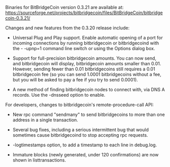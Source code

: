 Binaries for BitBridgeCoin version 0.3.21 are available at:
  https://sourceforge.net/projects/bitbridgecoin/files/BitBridgeCoin/bitbridgecoin-0.3.21/

Changes and new features from the 0.3.20 release include:

* Universal Plug and Play support.  Enable automatic opening of a port for incoming connections by running bitbridgecoin or bitbridgecoind with the - -upnp=1 command line switch or using the Options dialog box.

* Support for full-precision bitbridgecoin amounts.  You can now send, and bitbridgecoin will display, bitbridgecoin amounts smaller than 0.01.  However, sending fewer than 0.01 bitbridgecoins still requires a 0.01 bitbridgecoin fee (so you can send 1.0001 bitbridgecoins without a fee, but you will be asked to pay a fee if you try to send 0.0001).

* A new method of finding bitbridgecoin nodes to connect with, via DNS A records. Use the -dnsseed option to enable.

For developers, changes to bitbridgecoin's remote-procedure-call API:

* New rpc command "sendmany" to send bitbridgecoins to more than one address in a single transaction.

* Several bug fixes, including a serious intermittent bug that would sometimes cause bitbridgecoind to stop accepting rpc requests. 

* -logtimestamps option, to add a timestamp to each line in debug.log.

* Immature blocks (newly generated, under 120 confirmations) are now shown in listtransactions.
